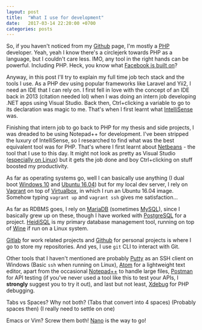 ```yaml
---
layout: post
title:  "What I use for development"
date:   2017-03-14 22:20:00 +0700
categories: posts
---
```

So, if you haven't noticed from my [Github](https://github.com/baskoros) page, I'm mostly a [PHP](http://www.php.net/) developer. Yeah, yeah I know there's a circlejerk towards PHP as a language, but I couldn't care less. IMO, any tool in the right hands can be powerful. Including PHP. Heck, you know what [Facebook is built on](https://en.wikipedia.org/wiki/HipHop_Virtual_Machine)?

Anyway, in this post I'll try to explain my full time job tech stack and the tools I use. As a PHP dev using popular frameworks like Laravel and Yii2, I need an IDE that I can rely on. I first fell in love with the concept of an IDE back in 2013 (citation needed lol) when I was doing an intern job developing .NET apps using Visual Studio. Back then, Ctrl+clicking a variable to go to its declaration was magic to me. That's when I first learnt what [IntelliSense](https://en.wikipedia.org/wiki/Intelligent_code_completion) was.

Finishing that intern job to go back to PHP for my thesis and side projects, I was dreaded to be using Notepad++ for development. I've been stripped the luxury of IntelliSense, so I researched to find what was the best equivalent tool was for PHP. That's where I first learnt about [Netbeans](https://netbeans.org/) - the tool that I use to this day. It might not look as pretty as Visual Studio ([especially on Linux](https://www.google.com/search?q=netbeans+ugly+linux&oq=netbeans+ugly+linux)) but it gets the job done and boy Ctrl+clicking on stuff boosted my productivity.

As far as operating systems go, well I can basically use anything (I dual boot [Windows 10](https://www.microsoft.com/en-us/windows) and [Ubuntu 16.04](https://www.ubuntu.com/)) but for my local dev server, I rely on [Vagrant](https://www.vagrantup.com/) on top of [Virtualbox](https://www.virtualbox.org/), in which I run an Ubuntu 16.04 image. Somehow typing `vagrant up` and `vagrant ssh` gives me satisfaction...

As far as RDBMS goes, I rely on [MariaDB](https://mariadb.org/) (sometimes [MySQL](https://www.mysql.com/)), since I basically grew up on these, though I have worked with [PostgreSQL](https://www.postgresql.org/) for a project. [HeidiSQL](https://www.heidisql.com/) is my primary database management tool, running on top of [Wine](https://www.winehq.org/) if run on a Linux system.

[Gitlab](https://gitlab.com/) for work related projects and [Github](https://github.com/) for personal projects is where I go to store my repositories. And yes, I use `git` CLI to interact with Git.

Other tools that I haven't mentioned are probably [Putty](http://www.putty.org/) as an SSH client on Windows (Basic `ssh` when running on Linux), [Atom](https://atom.io/) for a lightweight text editor, apart from the occasional [Notepad++](https://notepad-plus-plus.org/) to handle large files, [Postman](https://www.getpostman.com/) for API testing (if you've never used a tool like this to test your APIs, I **strongly** suggest you to try it out), and last but not least, [Xdebug](https://xdebug.org/) for PHP debugging.

Tabs vs Spaces? Why not both? (Tabs that convert into 4 spaces) (Probably spaces then) (I really need to settle on one)

Emacs or Vim? Screw them both! [Nano](https://www.nano-editor.org/) is the way to go!
